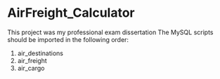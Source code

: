 # AirFreight_Calculator
This project was my professional exam dissertation
The MySQL scripts should be imported in the following order:
1. air_destinations
2. air_freight
3. air_cargo
